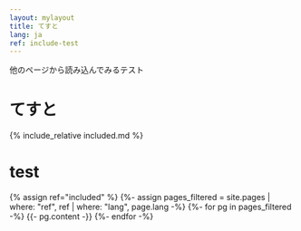 ```yaml
---
layout: mylayout
title: てすと
lang: ja
ref: include-test
---
```


他のページから読み込んでみるテスト

# てすと

{% include_relative included.md %}

# test

{% assign ref="included" %}
{%- assign pages_filtered = site.pages | where: "ref", ref | where: "lang", page.lang -%}
{%- for pg in pages_filtered -%}
  {{-  pg.content -}}
{%- endfor -%}
